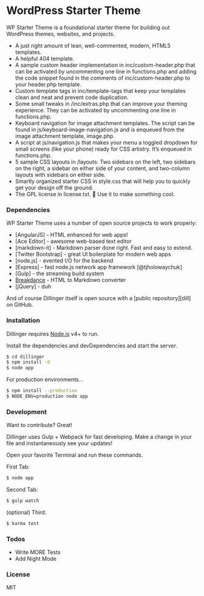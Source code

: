 # WordPress Starter Theme

WP Starter Theme is a foundational starter theme for building out WordPress themes, websites, and projects. 

  - A just right amount of lean, well-commented, modern, HTML5 templates.
  - A helpful 404 template.
  - A sample custom header implementation in inc/custom-header.php that can be activated by uncommenting one line in functions.php and adding the code snippet found in the comments of inc/custom-header.php to your header.php template.
  - Custom template tags in inc/template-tags that keep your templates clean and neat and prevent code duplication.
  - Some small tweaks in /inc/extras.php that can improve your theming experience. They can be activated by uncommenting one line in functions.php.
  - Keyboard navigation for image attachment templates. The script can be found in js/keyboard-image-navigation.js and is enqueued from the image attachment template, image.php.
  - A script at js/navigation.js that makes your menu a toggled dropdown for small screens (like your phone) ready for CSS artistry. It’s enqueued in functions.php.
  - 5 sample CSS layouts in /layouts: Two sidebars on the left, two sidebars on the right, a sidebar on either side of your content, and two-column layouts with sidebars on either side.
  - Smartly organized starter CSS in style.css that will help you to quickly get your design off the ground.
  - The GPL license in license.txt. 🙂 Use it to make something cool.

### Dependencies

WP Starter Theme uses a number of open source projects to work properly:

* [AngularJS] - HTML enhanced for web apps!
* [Ace Editor] - awesome web-based text editor
* [markdown-it] - Markdown parser done right. Fast and easy to extend.
* [Twitter Bootstrap] - great UI boilerplate for modern web apps
* [node.js] - evented I/O for the backend
* [Express] - fast node.js network app framework [@tjholowaychuk]
* [Gulp] - the streaming build system
* [Breakdance](https://breakdance.github.io/breakdance/) - HTML to Markdown converter
* [jQuery] - duh

And of course Dillinger itself is open source with a [public repository][dill]
 on GitHub.

### Installation

Dillinger requires [Node.js](https://nodejs.org/) v4+ to run.

Install the dependencies and devDependencies and start the server.

```sh
$ cd dillinger
$ npm install -d
$ node app
```

For production environments...

```sh
$ npm install --production
$ NODE_ENV=production node app
```

### Development

Want to contribute? Great!

Dillinger uses Gulp + Webpack for fast developing.
Make a change in your file and instantaneously see your updates!

Open your favorite Terminal and run these commands.

First Tab:
```sh
$ node app
```

Second Tab:
```sh
$ gulp watch
```

(optional) Third:
```sh
$ karma test
```

### Todos

 - Write MORE Tests
 - Add Night Mode

### License

MIT

